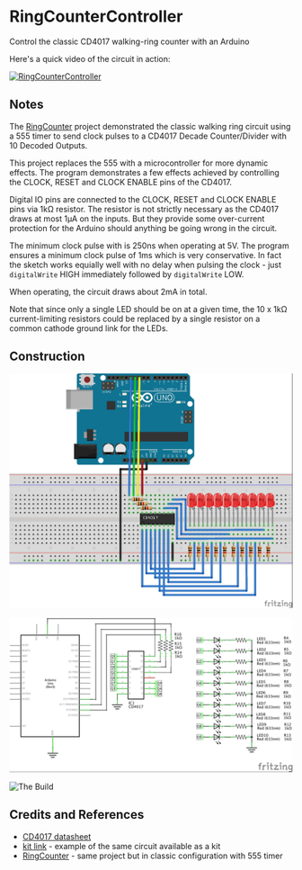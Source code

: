 # RingCounterController

Control the classic CD4017 walking-ring counter with an Arduino

Here's a quick video of the circuit in action:

[![RingCounterController](http://img.youtube.com/vi/7SMnoM0gbWc/0.jpg)](http://www.youtube.com/watch?v=7SMnoM0gbWc)

## Notes

The [RingCounter](../../Electronics101/RingCounter) project demonstrated the classic walking ring circuit
using a 555 timer to send clock pulses to a CD4017 Decade Counter/Divider with 10 Decoded Outputs.

This project replaces the 555 with a microcontroller for more dynamic effects. The program demonstrates a few effects
achieved by controlling the CLOCK, RESET and CLOCK ENABLE pins of the CD4017.

Digital IO pins are connected to the CLOCK, RESET and CLOCK ENABLE pins via 1kΩ resistor.
The resistor is not strictly necessary as the CD4017 draws at most 1µA on the inputs.
But they provide some over-current protection for the Arduino should anything be going wrong in the circuit.

The minimum clock pulse with is 250ns when operating at 5V.
The program ensures a minimum clock pulse of 1ms which is very conservative.
In fact the sketch works equially well with no delay when pulsing the clock - just `digitalWrite` HIGH immediately followed by `digitalWrite` LOW.

When operating, the circuit draws about 2mA in total.

Note that since only a single LED should be on at a given time, the 10 x 1kΩ current-limiting resistors could be replaced by a single resistor
on a common cathode ground link for the LEDs.

## Construction

![Breadboard](./assets/RingCounterController_bb.jpg?raw=true)

![The Schematic](./assets/RingCounterController_schematic.jpg?raw=true)

![The Build](./assets/RingCounterController_build.jpg?raw=true)

## Credits and References
* [CD4017 datasheet](http://www.futurlec.com/4000Series/CD4017.shtml)
* [kit link](http://www.aliexpress.com/item/M89-Free-Shipping-New-1PC-New-NE555-CD4017-Light-Water-Flowing-Light-LED-Module-DIY-Kit/32259714112.html) - example of the same circuit available as a kit
* [RingCounter](../../Electronics101/RingCounter) - same project but in classic configuration with 555 timer
